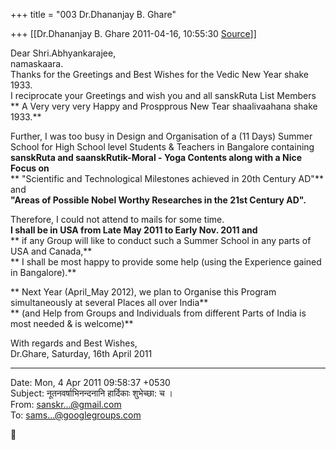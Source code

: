 +++
title = "003 Dr.Dhananjay B. Ghare"

+++
[[Dr.Dhananjay B. Ghare	2011-04-16, 10:55:30 [Source](https://groups.google.com/g/samskrita/c/vVg2YCHBIiI)]]



Dear Shri.Abhyankarajee,  
 namaskaara.  
 Thanks for the Greetings and Best Wishes for the Vedic New Year shake 1933.  
 I reciprocate your Greetings and wish you and all sanskRuta List Members  
** A Very very very Happy and Prospprous New Tear shaalivaahana shake 1933.**  
  
 Further, I was too busy in Design and Organisation of a (11 Days) Summer School for High School level Students & Teachers in Bangalore containing  
 **sanskRuta and saanskRutik-Moral - Yoga Contents along with a Nice Focus on**  
** "Scientific and Technological Milestones achieved in 20th Century AD"**  
 and  
 **"Areas of Possible Nobel Worthy Researches in the 21st Century AD".**  
  
 Therefore, I could not attend to mails for some time.  
 **I shall be in USA from Late May 2011 to Early Nov. 2011 and**  
** if any Group will like to conduct such a Summer School in any parts of USA and Canada,**  
** I shall be most happy to provide some help (using the Experience gained in Bangalore).**  
  
** Next Year (April_May 2012), we plan to Organise this Program simultaneously at several Places all over India**  
** (and Help from Groups and Individuals from different Parts of India is most needed & is welcome)**  
  
 With regards and Best Wishes,  
 Dr.Ghare, Saturday, 16th April 2011  
  

------------------------------------------------------------------------

Date: Mon, 4 Apr 2011 09:58:37 +0530  
Subject: नूतनवर्षाभिनन्दनानि हार्दिकाः शुभेच्छा: च ।  
From: [sanskr...@gmail.com]()  
To: [sams...@googlegroups.com]()



